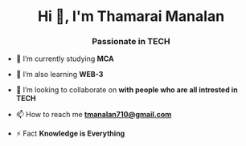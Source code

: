 <h1 align="center">Hi 👋, I'm Thamarai Manalan</h1>
<h3 align="center">Passionate in TECH</h3>

- 🔭 I’m currently studying **MCA**

- 🌱 I’m also learning **WEB-3**

- 👯 I’m looking to collaborate on **with people who are all intrested in TECH**

- 📫 How to reach me **tmanalan710@gmail.com**

- ⚡ Fact **Knowledge is Everything**


<p align="left">
</p>

